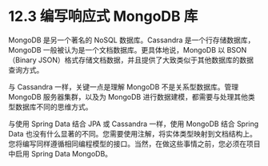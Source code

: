 # 12.3 编写响应式 MongoDB 库

MongoDB 是另一个著名的 NoSQL 数据库。Cassandra 是一个行存储数据库，MongoDB 一般被认为是一个文档数据库。更具体地说，MongoDB 以 BSON（Binary JSON）格式存储文档数据，并且提供了大致类似于其他数据库的数据查询方式。

与 Cassandra 一样，关键一点是理解 MongoDB 不是关系型数据库。管理 MongoDB 服务器集群，以及为 MongoDB 进行数据建模，都需要与处理其他类型数据库不同的思维方式。

与使用 Spring Data 结合 JPA 或 Cassandra 一样，使用 MongoDB 结合 Spring Data 也没有什么显著的不同。您需要使用注解，将实体类型映射到文档结构上。您将编写同样遵循相同编程模型的接口。当然，在做这些事情之前，您必须在项目中启用 Spring Data MongoDB。

